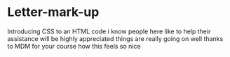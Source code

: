# Letter-mark-up
Introducing CSS to an HTML code
i know people here like to help
their assistance will be highly appreciated
things are really going on well
thanks to MDM for your course
how this feels so nice
